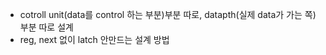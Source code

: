 - cotroll unit(data를 control 하는 부분)부분 따로, datapth(실제 data가 가는 쪽) 부분 따로 설계
- reg, next 없이 latch 안만드는 설계 방법
